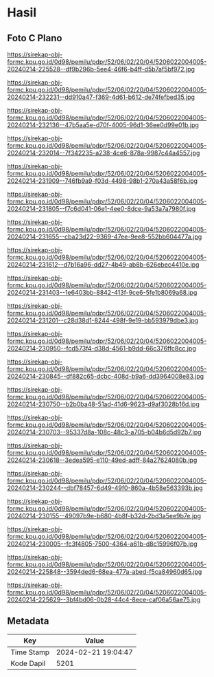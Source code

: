 # Hasil

## Foto C Plano

https://sirekap-obj-formc.kpu.go.id/0d98/pemilu/pdpr/52/06/02/20/04/5206022004005-20240214-225528--df9b296b-5ee4-46f6-b4ff-d5b7af5bf972.jpg

https://sirekap-obj-formc.kpu.go.id/0d98/pemilu/pdpr/52/06/02/20/04/5206022004005-20240214-232231--dd910a47-f369-4d61-b612-de74fefbed35.jpg

https://sirekap-obj-formc.kpu.go.id/0d98/pemilu/pdpr/52/06/02/20/04/5206022004005-20240214-232136--47b5aa5e-d70f-4005-96d1-36ee0d99e01b.jpg

https://sirekap-obj-formc.kpu.go.id/0d98/pemilu/pdpr/52/06/02/20/04/5206022004005-20240214-232014--7f342235-a238-4ce6-878a-9987c44a4557.jpg

https://sirekap-obj-formc.kpu.go.id/0d98/pemilu/pdpr/52/06/02/20/04/5206022004005-20240214-231909--746fb9a9-f03d-4498-98b1-270a43a58f6b.jpg

https://sirekap-obj-formc.kpu.go.id/0d98/pemilu/pdpr/52/06/02/20/04/5206022004005-20240214-231805--f7c6d041-06e1-4ee0-8dce-9a53a7a7980f.jpg

https://sirekap-obj-formc.kpu.go.id/0d98/pemilu/pdpr/52/06/02/20/04/5206022004005-20240214-231655--cba23d22-9369-47ee-9ee8-552bb604477a.jpg

https://sirekap-obj-formc.kpu.go.id/0d98/pemilu/pdpr/52/06/02/20/04/5206022004005-20240214-231612--d7b16a96-dd27-4b49-ab8b-626ebec4410e.jpg

https://sirekap-obj-formc.kpu.go.id/0d98/pemilu/pdpr/52/06/02/20/04/5206022004005-20240214-231403--1e6403bb-8842-413f-9ce6-5fe1b8069a68.jpg

https://sirekap-obj-formc.kpu.go.id/0d98/pemilu/pdpr/52/06/02/20/04/5206022004005-20240214-231201--c28d38d1-8244-498f-9e19-bb593979dbe3.jpg

https://sirekap-obj-formc.kpu.go.id/0d98/pemilu/pdpr/52/06/02/20/04/5206022004005-20240214-230950--fcd573f4-d38d-4561-b9dd-66c376ffc8cc.jpg

https://sirekap-obj-formc.kpu.go.id/0d98/pemilu/pdpr/52/06/02/20/04/5206022004005-20240214-230845--df882c65-dcbc-408d-b9a6-dd3964008e83.jpg

https://sirekap-obj-formc.kpu.go.id/0d98/pemilu/pdpr/52/06/02/20/04/5206022004005-20240214-230750--b2b0ba48-51ad-41d6-9623-d9af3028b16d.jpg

https://sirekap-obj-formc.kpu.go.id/0d98/pemilu/pdpr/52/06/02/20/04/5206022004005-20240214-230703--95337d8a-108c-48c3-a705-b04b6d5d92b7.jpg

https://sirekap-obj-formc.kpu.go.id/0d98/pemilu/pdpr/52/06/02/20/04/5206022004005-20240214-230618--3edea595-e110-49ed-adff-84a27624080b.jpg

https://sirekap-obj-formc.kpu.go.id/0d98/pemilu/pdpr/52/06/02/20/04/5206022004005-20240214-230244--dbf78457-6d49-49f0-860a-4b58e563393b.jpg

https://sirekap-obj-formc.kpu.go.id/0d98/pemilu/pdpr/52/06/02/20/04/5206022004005-20240214-230155--49097b9e-b680-4b8f-b32d-2bd3a5ee9b7e.jpg

https://sirekap-obj-formc.kpu.go.id/0d98/pemilu/pdpr/52/06/02/20/04/5206022004005-20240214-230005--fc3f4805-7500-4364-a61b-d8c15996f07b.jpg

https://sirekap-obj-formc.kpu.go.id/0d98/pemilu/pdpr/52/06/02/20/04/5206022004005-20240214-225848--3594ded6-68ea-477a-abed-f5ca84960d65.jpg

https://sirekap-obj-formc.kpu.go.id/0d98/pemilu/pdpr/52/06/02/20/04/5206022004005-20240214-225629--3bf4bd06-0b28-44c4-8ece-caf06a56ae75.jpg


## Metadata

| Key        | Value               |
| ---------- | ------------------- |
| Time Stamp | 2024-02-21 19:04:47 |
| Kode Dapil | 5201                |



